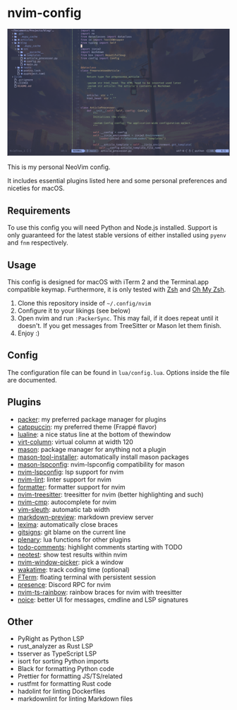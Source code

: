 # nvim-config

![Image of the config in action](preview.png)

This is my personal NeoVim config.

It includes essential plugins listed here and some personal preferences and niceties for macOS.

## Requirements

To use this config you will need Python and Node.js installed. Support is only guaranteed for the latest stable versions
of either installed using `pyenv` and `fnm` respectively.

## Usage

This config is designed for macOS with iTerm 2 and the Terminal.app compatible keymap. Furthermore, it is only tested
with [Zsh](https://www.zsh.org/) and [Oh My Zsh](https://ohmyz.sh/).

1. Clone this repository inside of `~/.config/nvim`
2. Configure it to your likings (see below)
3. Open nvim and run `:PackerSync`. This may fail, if it does repeat until it doesn't. If you get messages from
   TreeSitter or Mason let them finish.
4. Enjoy :)

## Config

The configuration file can be found in `lua/config.lua`. Options inside the file are documented.

## Plugins

- [packer](https://github.com/wbthomason/packer.nvim): my preferred package manager for plugins
- [catppuccin](https://github.com/catppuccin/nvim): my preferred theme (Frappé flavor)
- [lualine](https://github.com/nvim-lualine/lualine.nvim): a nice status line at the bottom of thewindow
- [virt-column](https://github.com/lukas-reineke/virt-column.nvim): virtual column at width 120
- [mason](https://github.com/williamboman/mason.nvim): package manager for anything not a plugin
- [mason-tool-installer](https://github.com/WhoIsSethDaniel/mason-tool-installer): automatically install mason packages
- [mason-lspconfig](https://github.com/williamboman/nvim-lspconfig): nvim-lspconfig compatibility for mason
- [nvim-lspconfig](https://github.com/neovim/nvim-lspconfig): lsp support for nvim
- [nvim-lint](https://github.com/mfussenegger/nvim-lint): linter support for nvim
- [formatter](https://github.com/mhartington/formatter.nvim): formatter support for nvim
- [nvim-treesitter](https://github.com/nvim-treesitter/nvim-treesitter): treesitter for nvim (better highlighting and
  such)
- [nvim-cmp](https://github.com/hrsh7th/nvim-cmp): autocomplete for nvim
- [vim-sleuth](https://github.com/tpope/vim-sleuth): automatic tab width
- [markdown-preview](https://github.com/iamcco/markdown-preview.nvim): markdown preview server
- [lexima](https://github.com/cohama/lexima): automatically close braces
- [gitsigns](https://github.com/lewis6991/gitsigns.nvim): git blame on the current line
- [plenary](https://github.com/nvim-lua/plenary.nvim): lua functions for other plugins
- [todo-comments](https://github.com/folke/todo-comments.nvim): highlight comments starting with TODO
- [neotest](https://github.com/nvim-neotest/neotest): show test results within nvim
- [nvim-window-picker](https://github.com/s1n7ax/nvim-window-picker): pick a window
- [wakatime](https://github.com/wakatime/vim-wakatime): track coding time (optional)
- [FTerm](https://github.com/numToStr/FTerm.nvim): floating terminal with persistent session
- [presence](https://github.com/andweeb/presence.nvim): Discord RPC for nvim
- [nvim-ts-rainbow](https://github.com/p00f/nvim-ts-rainbow): rainbow braces for nvim with treesitter
- [noice](https://github.com/folke/noice.nvim): better UI for messages, cmdline and LSP signatures

## Other

- PyRight as Python LSP
- rust_analyzer as Rust LSP
- tsserver as TypeScript LSP
- isort for sorting Python imports
- Black for formatting Python code
- Prettier for formatting JS/TS/related
- rustfmt for formatting Rust code
- hadolint for linting Dockerfiles
- markdownlint for linting Markdown files
